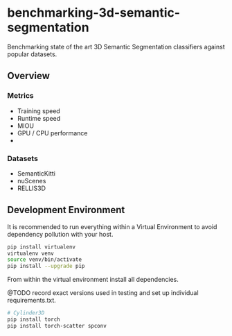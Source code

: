 # benchmarking-3d-semantic-segmentation
Benchmarking state of the art 3D Semantic Segmentation classifiers against popular datasets.

## Overview



### Metrics

 - Training speed
 - Runtime speed
 - MIOU
 - GPU / CPU performance
 - 

### Datasets
 - SemanticKitti
 - nuScenes
 - RELLIS3D

## Development Environment

It is recommended to run everything within a Virtual Environment to avoid dependency pollution with your host.

```bash
pip install virtualenv
virtualenv venv
source venv/bin/activate
pip install --upgrade pip
```

From within the virtual environment install all dependencies.

@TODO record exact versions used in testing and set up individual requirements.txt.

```bash
# Cylinder3D
pip install torch
pip install torch-scatter spconv

